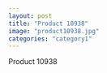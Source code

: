 ```yaml
---
layout: post
title: "Product 10938"
image: "product10938.jpg"
categories: "category1"
---
```

Product 10938
